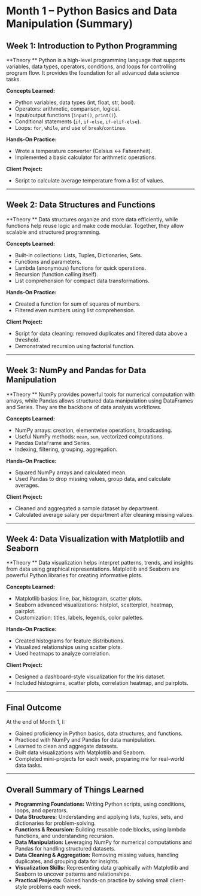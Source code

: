 # Month 1 – Python Basics and Data Manipulation (Summary)

## Week 1: Introduction to Python Programming

**Theory ** Python is a high-level programming language that supports variables, data types, operators, conditions, and loops for controlling program flow. It provides the foundation for all advanced data science tasks.

**Concepts Learned:**

- Python variables, data types (int, float, str, bool).
- Operators: arithmetic, comparison, logical.
- Input/output functions (`input()`, `print()`).
- Conditional statements (`if`, `if-else`, `if-elif-else`).
- Loops: `for`, `while`, and use of `break`/`continue`.

**Hands-On Practice:**

- Wrote a temperature converter (Celsius ↔ Fahrenheit).
- Implemented a basic calculator for arithmetic operations.

**Client Project:**

- Script to calculate average temperature from a list of values.

---

## Week 2: Data Structures and Functions

**Theory ** Data structures organize and store data efficiently, while functions help reuse logic and make code modular. Together, they allow scalable and structured programming.

**Concepts Learned:**

- Built-in collections: Lists, Tuples, Dictionaries, Sets.
- Functions and parameters.
- Lambda (anonymous) functions for quick operations.
- Recursion (function calling itself).
- List comprehension for compact data transformations.

**Hands-On Practice:**

- Created a function for sum of squares of numbers.
- Filtered even numbers using list comprehension.

**Client Project:**

- Script for data cleaning: removed duplicates and filtered data above a threshold.
- Demonstrated recursion using factorial function.

---

## Week 3: NumPy and Pandas for Data Manipulation

**Theory ** NumPy provides powerful tools for numerical computation with arrays, while Pandas allows structured data manipulation using DataFrames and Series. They are the backbone of data analysis workflows.

**Concepts Learned:**

- NumPy arrays: creation, elementwise operations, broadcasting.
- Useful NumPy methods: `mean`, `sum`, vectorized computations.
- Pandas DataFrame and Series.
- Indexing, filtering, grouping, aggregation.

**Hands-On Practice:**

- Squared NumPy arrays and calculated mean.
- Used Pandas to drop missing values, group data, and calculate averages.

**Client Project:**

- Cleaned and aggregated a sample dataset by department.
- Calculated average salary per department after cleaning missing values.

---

## Week 4: Data Visualization with Matplotlib and Seaborn

**Theory ** Data visualization helps interpret patterns, trends, and insights from data using graphical representations. Matplotlib and Seaborn are powerful Python libraries for creating informative plots.

**Concepts Learned:**

- Matplotlib basics: line, bar, histogram, scatter plots.
- Seaborn advanced visualizations: histplot, scatterplot, heatmap, pairplot.
- Customization: titles, labels, legends, color palettes.

**Hands-On Practice:**

- Created histograms for feature distributions.
- Visualized relationships using scatter plots.
- Used heatmaps to analyze correlation.

**Client Project:**

- Designed a dashboard-style visualization for the Iris dataset.
- Included histograms, scatter plots, correlation heatmap, and pairplots.

---

## Final Outcome

At the end of Month 1, I:

- Gained proficiency in Python basics, data structures, and functions.
- Practiced with NumPy and Pandas for data manipulation.
- Learned to clean and aggregate datasets.
- Built data visualizations with Matplotlib and Seaborn.
- Completed mini-projects for each week, preparing me for real-world data tasks.

---

## Overall Summary of Things Learned

- **Programming Foundations:** Writing Python scripts, using conditions, loops, and operators.
- **Data Structures:** Understanding and applying lists, tuples, sets, and dictionaries for problem-solving.
- **Functions & Recursion:** Building reusable code blocks, using lambda functions, and understanding recursion.
- **Data Manipulation:** Leveraging NumPy for numerical computations and Pandas for handling structured datasets.
- **Data Cleaning & Aggregation:** Removing missing values, handling duplicates, and grouping data for insights.
- **Visualization Skills:** Representing data graphically with Matplotlib and Seaborn to uncover patterns and relationships.
- **Practical Projects:** Gained hands-on practice by solving small client-style problems each week.
